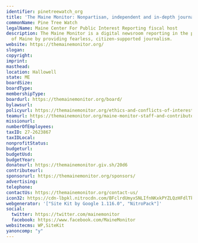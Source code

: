 ```yaml
---
identifier: pinetreewatch_org
title: 'The Maine Monitor: Nonpartisan, independent and in-depth journalism'
commonName: Pine Tree Watch
legalName: Maine Center For Public Interest Reporting fiscal host
description: The Maine Monitor is a digital newsroom reporting in the public interest
  of Maine by providing fearless, citizen-supported journalism.
website: https://themainemonitor.org/
slogan:
copyright:
imprint:
masthead:
location: Hallowell
state: ME
boardSize:
boardType:
membershipType:
boardurl: https://themainemonitor.org/board/
bylawsurl:
policyurl: https://themainemonitor.org/ethics-and-conflicts-of-interest-policies/
teamurl: https://themainemonitor.org/maine-monitor-staff-and-contributors/
missionurl:
numberOfEmployees:
taxID: 27-2623867
taxIDLocal:
nonprofitStatus:
budgeturl:
budgetUsd:
budgetYear:
donateurl: https://themainemonitor.giv.sh/20d6
contributeurl:
sponsorurl: https://themainemonitor.org/sponsors/
advertising:
telephone:
contactUs: https://themainemonitor.org/contact-us/
icon32: https://cdn-lbpkl.nitrocdn.com/BFclrdUmyxSNLIfnNKxkPYZLQzHFdlTk/assets/images/optimized/rev-63b9570/themainemonitor.org/wp-content/uploads/2020/08/cropped-maine-monitor-logo-icon-32x32.png
webgenerator: '["Site Kit by Google 1.116.0", "NitroPack"]'
social:
  twitter: https://twitter.com/mainemonitor
  facebook: https://www.facebook.com/MaineMonitor
websitecms: WP,SiteKit
yanoncomp: "y"
---
```

